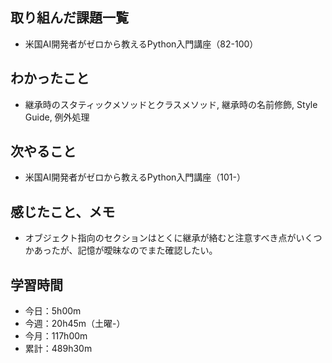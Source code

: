 ## 取り組んだ課題一覧
- 米国AI開発者がゼロから教えるPython入門講座（82-100）
## わかったこと
- 継承時のスタティックメソッドとクラスメソッド, 継承時の名前修飾, Style Guide, 例外処理
## 次やること
- 米国AI開発者がゼロから教えるPython入門講座（101-）
## 感じたこと、メモ
- オブジェクト指向のセクションはとくに継承が絡むと注意すべき点がいくつかあったが、記憶が曖昧なのでまた確認したい。
## 学習時間
- 今日：5h00m
- 今週：20h45m（土曜-）
- 今月：117h00m
- 累計：489h30m